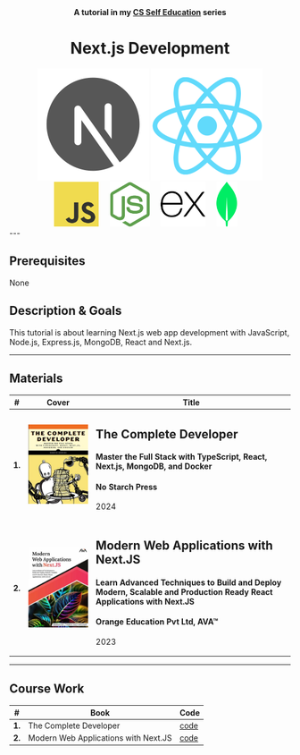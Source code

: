 <div align="center">
  <b>A tutorial in my <a href="https://github.com/abeerration/CS-Self-Education">CS Self Education</a> series</b>
  <h1>Next.js Development</h1>
</div>

<div align="center">
  <code><img width="200" src="nextjs.png"/></code>
  <code><img width="200" src="react.png"/></code>
  <br>
  <img height="80" src="js.svg">&nbsp;&nbsp;&nbsp;&nbsp;
  <img height="80" src="nodejs.svg">&nbsp;&nbsp;&nbsp;&nbsp;
  <img height="80" src="expressjs.svg">&nbsp;&nbsp;&nbsp;&nbsp;
  <img height="80" src="mongodb.svg">&nbsp;&nbsp;&nbsp;&nbsp;
</div>
---

## Prerequisites

None

## Description & Goals

This tutorial is about learning Next.js web app development with JavaScript, Node.js, Express.js, MongoDB, React and Next.js.

---

## Materials

| # | Cover | Title |
| ----------- | ----------- | ----------- |
| **1.** | ![](cover-1.jpg) | <h2>The Complete Developer</h2><h4>Master the Full Stack with TypeScript, React, Next.js, MongoDB, and Docker</h4><h4>No Starch Press</h4><p>2024</p> |
| **2.** | ![](cover-2.jpg) | <h2>Modern Web Applications with Next.JS</h2><h4>Learn Advanced Techniques to Build and Deploy Modern, Scalable and Production Ready React Applications with Next.JS</h4><h4>Orange Education Pvt Ltd, AVA™</h4><p>2023</p> |

---

## Course Work

| # | Book | Code |
| ----------- | ----------- | ----------- |
| **1.** | The Complete Developer | [code](https://github.com/abeerration/Next.js-Development/tree/main/1.%20The%20Complete%20Developer) |
| **2.** | Modern Web Applications with Next.JS | [code](https://github.com/abeerration/Next.js-Development/tree/main/2.%20Modern%20Web%20Applications%20with%20Next.JS) |
